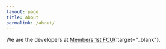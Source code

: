 ```yaml
---
layout: page
title: About
permalink: /about/
---
```


We are the developers at [Members 1st FCU](https://www.members1st.org){:target="_blank"}.